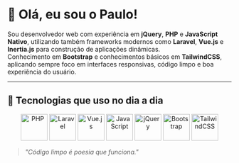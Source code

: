 # 👋 Olá, eu sou o Paulo!

Sou desenvolvedor web com experiência em **jQuery**, **PHP** e **JavaScript Nativo**, utilizando também frameworks modernos como **Laravel**, **Vue.js** e **Inertia.js** para construção de aplicações dinâmicas.  
Conhecimento em **Bootstrap** e conhecimentos básicos em **TailwindCSS**, aplicando sempre foco em interfaces responsivas, código limpo e boa experiência do usuário.

---

## 🧰 Tecnologias que uso no dia a dia

<p align="center">
  <img src="https://cdn.jsdelivr.net/gh/devicons/devicon/icons/php/php-original.svg" width="60" alt="PHP"/>
  <img src="https://cdn.jsdelivr.net/gh/devicons/devicon/icons/laravel/laravel-plain.svg" width="60" alt="Laravel"/>
  <img src="https://cdn.jsdelivr.net/gh/devicons/devicon/icons/vuejs/vuejs-original.svg" width="60" alt="Vue.js"/>
  <img src="https://cdn.jsdelivr.net/gh/devicons/devicon/icons/javascript/javascript-original.svg" width="60" alt="JavaScript"/>
  <img src="https://cdn.jsdelivr.net/gh/devicons/devicon/icons/jquery/jquery-original.svg" width="60" alt="jQuery"/>
  <img src="https://cdn.jsdelivr.net/gh/devicons/devicon/icons/bootstrap/bootstrap-original.svg" width="60" alt="Bootstrap"/>
  <img src="https://cdn.jsdelivr.net/gh/devicons/devicon/icons/tailwindcss/tailwindcss-plain.svg" width="60" alt="TailwindCSS"/>
</p>

> *"Código limpo é poesia que funciona."*
